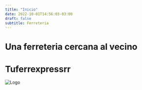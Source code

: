 ```yaml
---
title: "Inicio"
date: 2022-10-01T14:56:03-03:00
draft: false
subtitle: Ferreteria
---
```




# Una ferreteria cercana al vecino

# Tuferrexpressrr
![Logo](/images/image.jpg)


